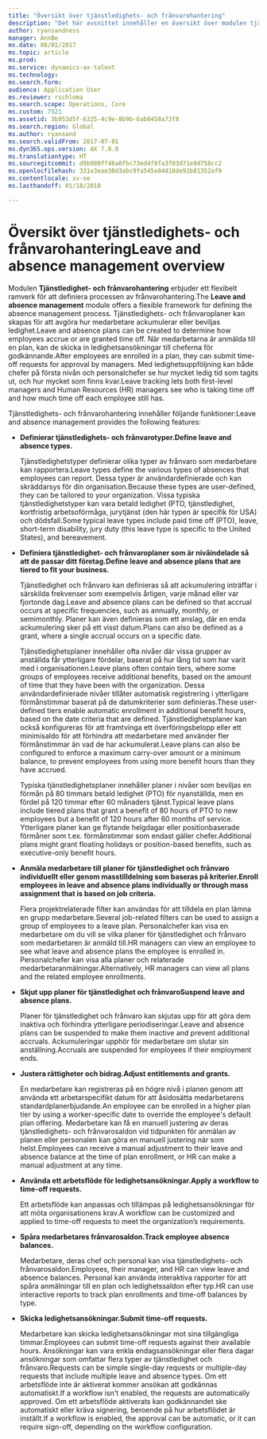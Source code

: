 ```yaml
---
title: "Översikt över tjänstledighets- och frånvarohantering"
description: "Det här avsnittet innehåller en översikt över modulen tjänstledighets- och frånvarohantering. Modulen erbjuder ett flexibelt ramverk för att definiera processen av frånvarohantering. Tjänstledighets- och frånvaroplaner kan skapas för att avgöra hur medarbetare ackumulerar eller beviljas ledighet."
author: ryansandness
manager: AnnBe
ms.date: 08/01/2017
ms.topic: article
ms.prod: 
ms.service: dynamics-ax-talent
ms.technology: 
ms.search.form: 
audience: Application User
ms.reviewer: rschloma
ms.search.scope: Operations, Core
ms.custom: 7521
ms.assetid: 3b953d5f-6325-4c9e-8b9b-6ab0458a73f8
ms.search.region: Global
ms.author: ryansand
ms.search.validFrom: 2017-07-01
ms.dyn365.ops.version: AX 7.0.0
ms.translationtype: HT
ms.sourcegitcommit: d9b080ff46a0fbc73ed4f8fa3f03d71e9d758cc2
ms.openlocfilehash: 331e3eae38d3abc9fa545e84d18de91b81352af9
ms.contentlocale: sv-se
ms.lasthandoff: 01/18/2018

---
```

# <a name="leave-and-absence-management-overview"></a><span data-ttu-id="b72ab-105">Översikt över tjänstledighets- och frånvarohantering</span><span class="sxs-lookup"><span data-stu-id="b72ab-105">Leave and absence management overview</span></span>

<span data-ttu-id="b72ab-106">Modulen **Tjänstledighet- och frånvarohantering** erbjuder ett flexibelt ramverk för att definiera processen av frånvarohantering.</span><span class="sxs-lookup"><span data-stu-id="b72ab-106">The **Leave and absence management** module offers a flexible framework for defining the absence management process.</span></span> <span data-ttu-id="b72ab-107">Tjänstledighets- och frånvaroplaner kan skapas för att avgöra hur medarbetare ackumulerar eller beviljas ledighet.</span><span class="sxs-lookup"><span data-stu-id="b72ab-107">Leave and absence plans can be created to determine how employees accrue or are granted time off.</span></span> <span data-ttu-id="b72ab-108">När medarbetarna är anmälda till en plan, kan de skicka in ledighetsansökningar till cheferna för godkännande.</span><span class="sxs-lookup"><span data-stu-id="b72ab-108">After employees are enrolled in a plan, they can submit time-off requests for approval by managers.</span></span> <span data-ttu-id="b72ab-109">Med ledighetsuppföljning kan både chefer på första nivån och personalchefer se hur mycket ledig tid som tagits ut, och hur mycket som finns kvar.</span><span class="sxs-lookup"><span data-stu-id="b72ab-109">Leave tracking lets both first-level managers and Human Resources (HR) managers see who is taking time off and how much time off each employee still has.</span></span>  

<span data-ttu-id="b72ab-110">Tjänstledighets- och frånvarohantering innehåller följande funktioner:</span><span class="sxs-lookup"><span data-stu-id="b72ab-110">Leave and absence management provides the following features:</span></span> 

- <span data-ttu-id="b72ab-111">**Definierar tjänstledighets- och frånvarotyper.**</span><span class="sxs-lookup"><span data-stu-id="b72ab-111">**Define leave and absence types.**</span></span>

    <span data-ttu-id="b72ab-112">Tjänstledighetstyper definierar olika typer av frånvaro som medarbetare kan rapportera.</span><span class="sxs-lookup"><span data-stu-id="b72ab-112">Leave types define the various types of absences that employees can report.</span></span> <span data-ttu-id="b72ab-113">Dessa typer är användardefinierade och kan skräddarsys för din organisation.</span><span class="sxs-lookup"><span data-stu-id="b72ab-113">Because these types are user-defined, they can be tailored to your organization.</span></span> <span data-ttu-id="b72ab-114">Vissa typiska tjänstledighetstyper kan vara betald ledighet (PTO, tjänstledighet, kortfristig arbetsoförmåga, jurytjänst (den här typen är specifik för USA) och dödsfall.</span><span class="sxs-lookup"><span data-stu-id="b72ab-114">Some typical leave types include paid time off (PTO), leave, short-term disability, jury duty (this leave type is specific to the United States), and bereavement.</span></span> 

- <span data-ttu-id="b72ab-115">**Definiera tjänstledighet- och frånvaroplaner som är nivåindelade så att de passar ditt företag.**</span><span class="sxs-lookup"><span data-stu-id="b72ab-115">**Define leave and absence plans that are tiered to fit your business.**</span></span>

    <span data-ttu-id="b72ab-116">Tjänstledighet och frånvaro kan definieras så att ackumulering inträffar i särskilda frekvenser som exempelvis årligen, varje månad eller var fjortonde dag.</span><span class="sxs-lookup"><span data-stu-id="b72ab-116">Leave and absence plans can be defined so that accrual occurs at specific frequencies, such as annually, monthly, or semimonthly.</span></span> <span data-ttu-id="b72ab-117">Planer kan även definieras som ett anslag, där en enda ackumulering sker på ett visst datum.</span><span class="sxs-lookup"><span data-stu-id="b72ab-117">Plans can also be defined as a grant, where a single accrual occurs on a specific date.</span></span> 

    <span data-ttu-id="b72ab-118">Tjänstledighetsplaner innehåller ofta nivåer där vissa grupper av anställda får ytterligare fördelar, baserat på hur lång tid som har varit med i organisationen.</span><span class="sxs-lookup"><span data-stu-id="b72ab-118">Leave plans often contain tiers, where some groups of employees receive additional benefits, based on the amount of time that they have been with the organization.</span></span> <span data-ttu-id="b72ab-119">Dessa användardefinierade nivåer tillåter automatisk registrering i ytterligare förmånstimmar baserat på de datumkriterier som definieras.</span><span class="sxs-lookup"><span data-stu-id="b72ab-119">These user-defined tiers enable automatic enrollment in additional benefit hours, based on the date criteria that are defined.</span></span> <span data-ttu-id="b72ab-120">Tjänstledighetsplaner kan också konfigureras för att framtvinga ett överföringsbelopp eller ett minimisaldo för att förhindra att medarbetare med använder fler förmånstimmar än vad de har ackumulerat.</span><span class="sxs-lookup"><span data-stu-id="b72ab-120">Leave plans can also be configured to enforce a maximum carry-over amount or a minimum balance, to prevent employees from using more benefit hours than they have accrued.</span></span> 

    <span data-ttu-id="b72ab-121">Typiska tjänstledighetsplaner innehåller planer i nivåer som beviljas en förmån på 80 timmars betald ledighet (PTO) för nyanställda, men en fördel på 120 timmar efter 60 månaders tjänst.</span><span class="sxs-lookup"><span data-stu-id="b72ab-121">Typical leave plans include tiered plans that grant a benefit of 80 hours of PTO to new employees but a benefit of 120 hours after 60 months of service.</span></span> <span data-ttu-id="b72ab-122">Ytterligare planer kan ge flytande helgdagar eller positionbaserade förmåner som t.ex. förmånstimmar som endast gäller chefer.</span><span class="sxs-lookup"><span data-stu-id="b72ab-122">Additional plans might grant floating holidays or position-based benefits, such as executive-only benefit hours.</span></span>

- <span data-ttu-id="b72ab-123">**Anmäla medarbetare till planer för tjänstledighet och frånvaro individuellt eller genom masstilldelning som baseras på kriterier.**</span><span class="sxs-lookup"><span data-stu-id="b72ab-123">**Enroll employees in leave and absence plans individually or through mass assignment that is based on job criteria.**</span></span>

    <span data-ttu-id="b72ab-124">Flera projektrelaterade filter kan användas för att tilldela en plan lämna en grupp medarbetare.</span><span class="sxs-lookup"><span data-stu-id="b72ab-124">Several job-related filters can be used to assign a group of employees to a leave plan.</span></span> <span data-ttu-id="b72ab-125">Personalchefer kan visa en medarbetare om du vill se vilka planer för tjänstledighet och frånvaro som medarbetaren är anmäld till.</span><span class="sxs-lookup"><span data-stu-id="b72ab-125">HR managers can view an employee to see what leave and absence plans the employee is enrolled in.</span></span> <span data-ttu-id="b72ab-126">Personalchefer kan visa alla planer och relaterade medarbetaranmälningar.</span><span class="sxs-lookup"><span data-stu-id="b72ab-126">Alternatively, HR managers can view all plans and the related employee enrollments.</span></span>

- <span data-ttu-id="b72ab-127">**Skjut upp planer för tjänstledighet och frånvaro**</span><span class="sxs-lookup"><span data-stu-id="b72ab-127">**Suspend leave and absence plans.**</span></span>

    <span data-ttu-id="b72ab-128">Planer för tjänstledighet och frånvaro kan skjutas upp för att göra dem inaktiva och förhindra ytterligare periodiseringar.</span><span class="sxs-lookup"><span data-stu-id="b72ab-128">Leave and absence plans can be suspended to make them inactive and prevent additional accruals.</span></span> <span data-ttu-id="b72ab-129">Ackumuleringar upphör för medarbetare om slutar sin anställning.</span><span class="sxs-lookup"><span data-stu-id="b72ab-129">Accruals are suspended for employees if their employment ends.</span></span>  

- <span data-ttu-id="b72ab-130">**Justera rättigheter och bidrag.**</span><span class="sxs-lookup"><span data-stu-id="b72ab-130">**Adjust entitlements and grants.**</span></span>

    <span data-ttu-id="b72ab-131">En medarbetare kan registreras på en högre nivå i planen genom att använda ett arbetarspecifikt datum för att åsidosätta medarbetarens standardplanerbjudande.</span><span class="sxs-lookup"><span data-stu-id="b72ab-131">An employee can be enrolled in a higher plan tier by using a worker-specific date to override the employee's default plan offering.</span></span> <span data-ttu-id="b72ab-132">Medarbetare kan få en manuell justering av deras tjänstledighets- och frånvarosaldon vid tidpunkten för anmälan av planen eller personalen kan göra en manuell justering när som helst.</span><span class="sxs-lookup"><span data-stu-id="b72ab-132">Employees can receive a manual adjustment to their leave and absence balance at the time of plan enrollment, or HR can make a manual adjustment at any time.</span></span> 

- <span data-ttu-id="b72ab-133">**Använda ett arbetsflöde för ledighetsansökningar.**</span><span class="sxs-lookup"><span data-stu-id="b72ab-133">**Apply a workflow to time-off requests.**</span></span>

     <span data-ttu-id="b72ab-134">Ett arbetsflöde kan anpassas och tillämpas på ledighetsansökningar för att möta organisationens krav.</span><span class="sxs-lookup"><span data-stu-id="b72ab-134">A workflow can be customized and applied to time-off requests to meet the organization’s requirements.</span></span>  

- <span data-ttu-id="b72ab-135">**Spåra medarbetares frånvarosaldon.**</span><span class="sxs-lookup"><span data-stu-id="b72ab-135">**Track employee absence balances.**</span></span>

    <span data-ttu-id="b72ab-136">Medarbetare, deras chef och personal kan visa tjänstledighets- och frånvarosaldon.</span><span class="sxs-lookup"><span data-stu-id="b72ab-136">Employees, their manager, and HR can view leave and absence balances.</span></span> <span data-ttu-id="b72ab-137">Personal kan använda interaktiva rapporter för att spåra anmälningar till en plan och ledighetssaldon efter typ.</span><span class="sxs-lookup"><span data-stu-id="b72ab-137">HR can use interactive reports to track plan enrollments and time-off balances by type.</span></span> 

- <span data-ttu-id="b72ab-138">**Skicka ledighetsansökningar.**</span><span class="sxs-lookup"><span data-stu-id="b72ab-138">**Submit time-off requests.**</span></span>

    <span data-ttu-id="b72ab-139">Medarbetare kan skicka ledighetsansökningar mot sina tillgängliga timmar.</span><span class="sxs-lookup"><span data-stu-id="b72ab-139">Employees can submit time-off requests against their available hours.</span></span> <span data-ttu-id="b72ab-140">Ansökningar kan vara enkla endagsansökningar eller flera dagar ansökningar som omfattar flera typer av tjänstledighet och frånvaro.</span><span class="sxs-lookup"><span data-stu-id="b72ab-140">Requests can be simple single-day requests or multiple-day requests that include multiple leave and absence types.</span></span> <span data-ttu-id="b72ab-141">Om ett arbetsflöde inte är aktiverat kommer ansökan att godkännas automatiskt.</span><span class="sxs-lookup"><span data-stu-id="b72ab-141">If a workflow isn't enabled, the requests are automatically approved.</span></span> <span data-ttu-id="b72ab-142">Om ett arbetsflöde aktiverats kan godkännandet ske automatiskt eller kräva signering, beroende på hur arbetsflödet är inställt.</span><span class="sxs-lookup"><span data-stu-id="b72ab-142">If a workflow is enabled, the approval can be automatic, or it can require sign-off, depending on the workflow configuration.</span></span>

